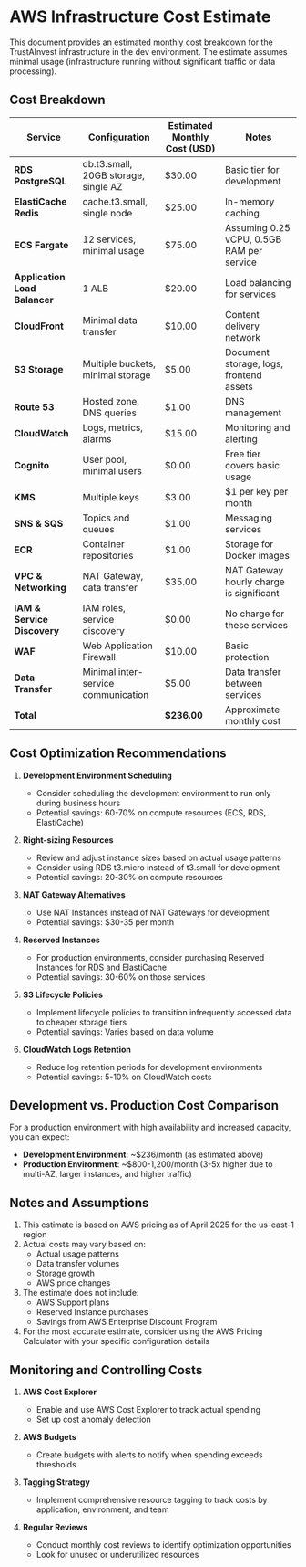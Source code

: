 # AWS Infrastructure Cost Estimate

This document provides an estimated monthly cost breakdown for the TrustAInvest infrastructure in the dev environment. The estimate assumes minimal usage (infrastructure running without significant traffic or data processing).

## Cost Breakdown

| Service | Configuration | Estimated Monthly Cost (USD) | Notes |
|---------|--------------|-------------------------------|-------|
| **RDS PostgreSQL** | db.t3.small, 20GB storage, single AZ | $30.00 | Basic tier for development |
| **ElastiCache Redis** | cache.t3.small, single node | $25.00 | In-memory caching |
| **ECS Fargate** | 12 services, minimal usage | $75.00 | Assuming 0.25 vCPU, 0.5GB RAM per service |
| **Application Load Balancer** | 1 ALB | $20.00 | Load balancing for services |
| **CloudFront** | Minimal data transfer | $10.00 | Content delivery network |
| **S3 Storage** | Multiple buckets, minimal storage | $5.00 | Document storage, logs, frontend assets |
| **Route 53** | Hosted zone, DNS queries | $1.00 | DNS management |
| **CloudWatch** | Logs, metrics, alarms | $15.00 | Monitoring and alerting |
| **Cognito** | User pool, minimal users | $0.00 | Free tier covers basic usage |
| **KMS** | Multiple keys | $3.00 | $1 per key per month |
| **SNS & SQS** | Topics and queues | $1.00 | Messaging services |
| **ECR** | Container repositories | $1.00 | Storage for Docker images |
| **VPC & Networking** | NAT Gateway, data transfer | $35.00 | NAT Gateway hourly charge is significant |
| **IAM & Service Discovery** | IAM roles, service discovery | $0.00 | No charge for these services |
| **WAF** | Web Application Firewall | $10.00 | Basic protection |
| **Data Transfer** | Minimal inter-service communication | $5.00 | Data transfer between services |
| **Total** | | **$236.00** | Approximate monthly cost |

## Cost Optimization Recommendations

1. **Development Environment Scheduling**
   - Consider scheduling the development environment to run only during business hours
   - Potential savings: 60-70% on compute resources (ECS, RDS, ElastiCache)

2. **Right-sizing Resources**
   - Review and adjust instance sizes based on actual usage patterns
   - Consider using RDS t3.micro instead of t3.small for development
   - Potential savings: 20-30% on compute resources

3. **NAT Gateway Alternatives**
   - Use NAT Instances instead of NAT Gateways for development
   - Potential savings: $30-35 per month

4. **Reserved Instances**
   - For production environments, consider purchasing Reserved Instances for RDS and ElastiCache
   - Potential savings: 30-60% on those services

5. **S3 Lifecycle Policies**
   - Implement lifecycle policies to transition infrequently accessed data to cheaper storage tiers
   - Potential savings: Varies based on data volume

6. **CloudWatch Logs Retention**
   - Reduce log retention periods for development environments
   - Potential savings: 5-10% on CloudWatch costs

## Development vs. Production Cost Comparison

For a production environment with high availability and increased capacity, you can expect:

- **Development Environment**: ~$236/month (as estimated above)
- **Production Environment**: ~$800-1,200/month (3-5x higher due to multi-AZ, larger instances, and higher traffic)

## Notes and Assumptions

1. This estimate is based on AWS pricing as of April 2025 for the us-east-1 region
2. Actual costs may vary based on:
   - Actual usage patterns
   - Data transfer volumes
   - Storage growth
   - AWS price changes
3. The estimate does not include:
   - AWS Support plans
   - Reserved Instance purchases
   - Savings from AWS Enterprise Discount Program
4. For the most accurate estimate, consider using the AWS Pricing Calculator with your specific configuration details

## Monitoring and Controlling Costs

1. **AWS Cost Explorer**
   - Enable and use AWS Cost Explorer to track actual spending
   - Set up cost anomaly detection

2. **AWS Budgets**
   - Create budgets with alerts to notify when spending exceeds thresholds

3. **Tagging Strategy**
   - Implement comprehensive resource tagging to track costs by application, environment, and team

4. **Regular Reviews**
   - Conduct monthly cost reviews to identify optimization opportunities
   - Look for unused or underutilized resources
